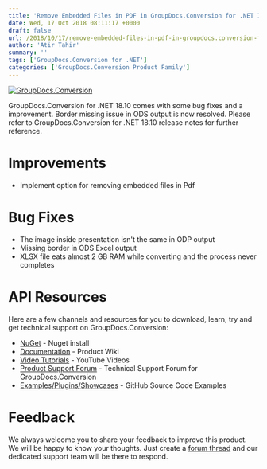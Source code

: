 ```yaml
---
title: 'Remove Embedded Files in PDF in GroupDocs.Conversion for .NET 18.10'
date: Wed, 17 Oct 2018 08:11:17 +0000
draft: false
url: /2018/10/17/remove-embedded-files-in-pdf-in-groupdocs.conversion-for-.net-18.10/
author: 'Atir Tahir'
summary: ''
tags: ['GroupDocs.Conversion for .NET']
categories: ['GroupDocs.Conversion Product Family']
---
```


[![GroupDocs.Conversion](https://blog.groupdocs.com/wp-content/uploads/sites/4/2016/11/groupdocs-conversion-net.png)](https://www.groupdocs.com/products/conversion/net)

GroupDocs.Conversion for .NET 18.10 comes with some bug fixes and a improvement. Border missing issue in ODS output is now resolved. Please refer to GroupDocs.Conversion for .NET 18.10 release notes for further reference.

# Improvements

*   Implement option for removing embedded files in Pdf

# Bug Fixes

*   The image inside presentation isn't the same in ODP output
*   Missing border in ODS Excel output
*   XLSX file eats almost 2 GB RAM while converting and the process never completes

# API Resources

Here are a few channels and resources for you to download, learn, try and get technical support on GroupDocs.Conversion:

*   [NuGet](https://www.nuget.org/packages/groupdocs.conversion) - Nuget install
*   [Documentation](https://docs.groupdocs.com/display/conversionnet/Home "Documentation") - Product Wiki
*   [Video Tutorials](https://www.youtube.com/playlist?list=PL25CTxMCj5vPBhL0PgywST_NF74_4IF4k "video tutorials") - YouTube Videos
*   [Product Support Forum](https://forum.groupdocs.com/c/conversion "Support forum") \- Technical Support Forum for GroupDocs.Conversion
*   [Examples/Plugins/Showcases](https://github.com/groupdocs-conversion/GroupDocs.Conversion-for-.NET "examples,plugins,showcases") - GitHub Source Code Examples

# Feedback

We always welcome you to share your feedback to improve this product. We will be happy to know your thoughts. Just create a [forum thread](https://forum.groupdocs.com/c/conversion) and our dedicated support team will be there to respond.





